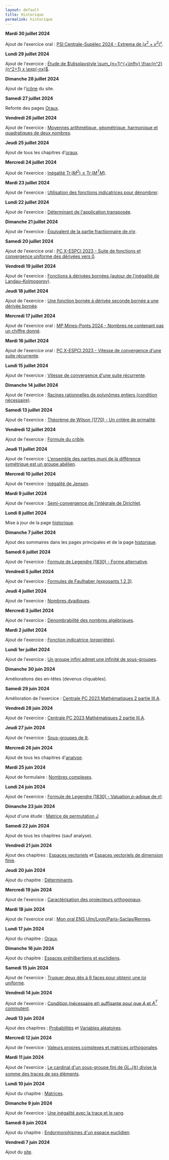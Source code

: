 ```yaml
---
layout: default
title: Historique
permalink: historique
---
```


**Mardi 30 juillet 2024**

Ajout de l'exercice oral : [PSI Centrale-Supélec 2024 - Extrema de $(x^2+y^2)^x$](/oraux-psi#beos-8362).

**Lundi 29 juillet 2024**

Ajout de l'exercice : [Étude de $\displaystyle \sum_{n=1}^{+\infty} \frac{n^2}{n^2+1} x \exp(-nx)$](/suites-et-series-de-fonctions#etude-serie-fonctions-1).

**Dimanche 28 juillet 2024**

Ajout de l'[icône](/assets/img/favicon.ico) du site.

**Samedi 27 juillet 2024**

Refonte des pages [Oraux](/oraux).

**Vendredi 26 juillet 2024**

Ajout de l'exercice : [Moyennes arithmétique, géométrique, harmonique et quadratiques de deux nombres](/calculs-algebriques-et-trigonometrie#moyennes-arithmetique-geometrique-harmonique-quadratique).

**Jeudi 25 juillet 2024**

Ajout de tous les chapitres d'[oraux](/oraux).

**Mercredi 24 juillet 2024**

Ajout de l'exercice : [Inégalité $\operatorname{Tr}(M^2) \leq \operatorname{Tr}(M^TM)$](/espaces-prehilbertiens-et-euclidiens#inegalite-trace-carree).

**Mardi 23 juillet 2024**

Ajout de l'exercice : [Utilisation des fonctions indicatrices pour dénombrer](/denombrement#utilisation-des-fonctions-indicatrices-pour-denombrer).

**Lundi 22 juillet 2024**

Ajout de l'exercice : [Déterminant de l'application transposée](/determinants#determinant-application-transposee).

**Dimanche 21 juillet 2024**

Ajout de l'exercice : [Équivalent de la partie fractionnaire de $n!e$](/calculs-asymptotiques#equivalent-partie-fractionnaire-n-e).

**Samedi 20 juillet 2024**

Ajout de l'exercice oral : [PC X-ESPCI 2023 - Suite de fonctions et convergence uniforme des dérivées vers 0](/oraux-pc#beos-7413).

**Vendredi 19 juillet 2024**

Ajout de l'exercice : [Fonctions à dérivées bornées (autour de l'inégalité de Landau–Kolmogorov)](/espaces-vectoriels-normes#fonctions-a-derivees-bornees).

**Jeudi 18 juillet 2024**

Ajout de l'exercice : [Une fonction bornée à dérivée seconde bornée a une dérivée bornée](/derivabilite#fonctions-a-derivees-bornees-2).

**Mercredi 17 juillet 2024**

Ajout de l'exercice oral : [MP Mines-Ponts 2024 - Nombres ne contenant pas un chiffre donné](/oraux-mp#beos-8272).

**Mardi 16 juillet 2024**

Ajout de l'exercice oral : [PC X-ESPCI 2023 - Vitesse de convergence d'une suite récurrente](/oraux-pc#beos-7214-1).

**Lundi 15 juillet 2024**

Ajout de l'exercice : [Vitesse de convergence d'une suite récurrente](/calculs-asymptotiques#vitesse-de-convergence-suite-recurrente).

**Dimanche 14 juillet 2024**

Ajout de l'exercice : [Racines rationnelles de polynômes entiers (condition nécessaire)](/arithmetique-des-polynomes#cn-racines-rationnelles-polynomes-entiers).

**Samedi 13 juillet 2024**

Ajout de l'exercice : [Théorème de Wilson (1770) - Un critère de primalité](/arithmetique-des-entiers#theoreme-de-wilson).

**Vendredi 12 juillet 2024**

Ajout de l'exercice : [Formule du crible](/denombrement#formule-du-crible).

**Jeudi 11 juillet 2024**

Ajout de l'exercice : [L'ensemble des parties muni de la différence symétrique est un groupe abélien](/groupes#parties-et-difference-symetrique).

**Mercredi 10 juillet 2024**

Ajout de l'exercice : [Inégalité de Jensen](/fonctions-convexes#inegalite-de-jensen).

**Mardi 9 juillet 2024**

Ajout de l'exercice : [Semi-convergence de l'intégrale de Dirichlet](/integrales-impropres#integrale-de-dirichlet-semi-convergence).

**Lundi 8 juillet 2024**

Mise à jour de la page [historique](/historique).

**Dimanche 7 juillet 2024**

Ajout des sommaires dans les pages principales et de la page [historique](/historique).

**Samedi 6 juillet 2024**

Ajout de l'exercice : [Formule de Legendre (1830) - Forme alternative](/arithmetique-des-entiers#formule-de-legendre-2).

**Vendredi 5 juillet 2024**

Ajout de l'exercice : [Formules de Faulhaber (exposants 1,2,3)](/calculs-algebriques-et-trigonometrie#formules-de-faulhaber-123).

**Jeudi 4 juillet 2024**

Ajout de l'exercice : [Nombres dyadiques](/anneaux-et-corps#nombres-dyadiques).

**Mercredi 3 juillet 2024**

Ajout de l'exercice : [Dénombrabilité des nombres algébriques](/denombrabilite#denombrabilite-nombres-algebriques).

**Mardi 2 juillet 2024**

Ajout de l'exercice : [Fonction indicatrice (propriétés)](/raisonnement-et-vocabulaire-ensembliste#fonction-indicatrice-proprietes).

**Lundi 1er juillet 2024**

Ajout de l'exercice : [Un groupe infini admet une infinité de sous-groupes](/groupes#groupe-infini-infinites-sous-groupes).

**Dimanche 30 juin 2024**

Améliorations des en-têtes (devenus cliquables).

**Samedi 29 juin 2024**

Amélioration de l'exercice : [Centrale PC 2023 Mathématiques 2 partie III.A](/variables-aleatoires#centrale-pc-2023-III-A).

**Vendredi 28 juin 2024**

Ajout de l'exercice : [Centrale PC 2023 Mathématiques 2 partie III.A](/variables-aleatoires#centrale-pc-2023-III-A).

**Jeudi 27 juin 2024**

Ajout de l'exercice : [Sous-groupes de $\mathbb{R}$](/groupes#sous-groupes-de-r).

**Mercredi 26 juin 2024**

Ajout de tous les chapitres d'[analyse](/analyse).

**Mardi 25 juin 2024**

Ajout de formulaire : [Nombres complexes](/nombres-complexes#formulaire).

**Lundi 24 juin 2024**

Ajout de l'exercice : [Formule de Legendre (1830) - Valuation $p$-adique de $n!$](/arithmetique-des-entiers#formule-de-legendre).

**Dimanche 23 juin 2024**

Ajout d'une étude : [Matrice de permutation $J$](/matrices#J).

**Samedi 22 juin 2024**

Ajout de tous les chapitres (sauf analyse).

**Vendredi 21 juin 2024**

Ajout des chapitres : [Espaces vectoriels](/espaces-vectoriels) et [Espaces vectoriels de dimension finie](/espaces-vectoriels-de-dimension-finie).

**Jeudi 20 juin 2024**

Ajout du chapitre : [Déterminants](/determinants).

**Mercredi 19 juin 2024**

Ajout de l'exercice : [Caractérisation des projecteurs orthogonaux](/espaces-prehilbertiens-et-euclidiens#caracterisation-projecteurs-orthogonaux).

**Mardi 18 juin 2024**

Ajout de l'exercice oral : [Mon oral ENS Ulm/Lyon/Paris-Saclay/Rennes](/oraux-mp#mon-oral-ens-ulsr).

**Lundi 17 juin 2024**

Ajout du chapitre : [Oraux](/oraux).

**Dimanche 16 juin 2024**

Ajout du chapitre : [Espaces préhilbertiens et euclidiens](/espaces-prehilbertiens-et-euclidiens).

**Samedi 15 juin 2024**

Ajout de l'exercice : [Truquer deux dés à 6 faces pour obtenir une loi uniforme](/variables-aleatoires#truquer-deux-des-loi-uniforme).

**Vendredi 14 juin 2024**

Ajout de l'exercice : [Condition (nécessaire et) suffisante pour que $A$ et $A^T$ commutent](/endomorphismes-d'un-espace-euclidien#cns-commutation-transposee).

**Jeudi 13 juin 2024**

Ajout des chapitres : [Probabilités](/probabilites) et [Variables aléatoires](/variables-aleatoires).

**Mercredi 12 juin 2024**

Ajout de l'exercice : [Valeurs propres complexes et matrices orthogonales](/endomorphismes-d'un-espace-euclidien#valeurs-propres-complexes-matrices-orthogonales).

**Mardi 11 juin 2024**

Ajout de l'exercice : [Le cardinal d'un sous-groupe fini de $GL_n(\mathbb{R})$ divise la somme des traces de ses éléments](/matrices#groupe-gln-divise-somme-trace).

**Lundi 10 juin 2024**

Ajout du chapitre : [Matrices](/matrices).

**Dimanche 9 juin 2024**

Ajout de l'exercice : [Une inégalité avec la trace et le rang](/endomorphismes-d'un-espace-euclidien#inegalite-trace-rang).

**Samedi 8 juin 2024**

Ajout du chapitre : [Endormorphismes d'un espace euclidien](/endomorphismes-d'un-espace-euclidien).

**Vendredi 7 juin 2024**

Ajout du [site](/).

